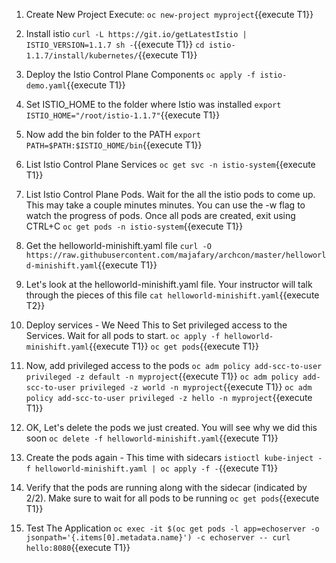 1. Create New Project
Execute: `oc new-project myproject`{{execute T1}}
 
2. Install istio
`curl -L https://git.io/getLatestIstio | ISTIO_VERSION=1.1.7 sh -`{{execute T1}}
`cd istio-1.1.7/install/kubernetes/`{{execute T1}}

3. Deploy the Istio Control Plane Components
`oc apply -f istio-demo.yaml`{{execute T1}}

4. Set ISTIO_HOME to the folder where Istio was installed
`export ISTIO_HOME="/root/istio-1.1.7"`{{execute T1}}

5. Now add the bin folder to the PATH
`export PATH=$PATH:$ISTIO_HOME/bin`{{execute T1}}

6. List Istio Control Plane Services
`oc get svc -n istio-system`{{execute T1}}

7. List Istio Control Plane Pods. Wait for the all the istio pods to come up. This may take a couple minutes minutes. You can use the -w flag to watch the progress of pods. Once all pods are created, exit using CTRL+C
`oc get pods -n istio-system`{{execute T1}}
  
8. Get the helloworld-minishift.yaml file
`curl -O https://raw.githubusercontent.com/majafary/archcon/master/helloworld-minishift.yaml`{{execute T1}}

9. Let's look at the helloworld-minishift.yaml file. Your instructor will talk through the pieces of this file
`cat helloworld-minishift.yaml`{{execute T2}}

10. Deploy services - We Need This to Set privileged access to the Services. Wait for all pods to start.
`oc apply -f helloworld-minishift.yaml`{{execute T1}}
`oc get pods`{{execute T1}}

11. Now, add privileged access to the pods
`oc adm policy add-scc-to-user privileged -z default -n myproject`{{execute T1}}
`oc adm policy add-scc-to-user privileged -z world -n myproject`{{execute T1}}
`oc adm policy add-scc-to-user privileged -z hello -n myproject`{{execute T1}}

12. OK, Let's delete the pods we just created. You will see why we did this soon
`oc delete -f helloworld-minishift.yaml`{{execute T1}}

13. Create the pods again - This time with sidecars
`istioctl kube-inject -f helloworld-minishift.yaml | oc apply -f -`{{execute T1}}

14. Verify that the pods are running along with the sidecar (indicated by 2/2). Make sure to wait for all pods to be running
`oc get pods`{{execute T1}}

15. Test The Application
`oc exec -it $(oc get pods -l app=echoserver -o jsonpath='{.items[0].metadata.name}') -c echoserver -- curl hello:8080`{{execute T1}}